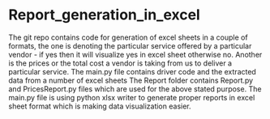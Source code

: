 # Report_generation_in_excel
The git repo contains code for generation of excel sheets in a couple of formats, the one is denoting the particular service offered by a particular vendor -
if yes then it will visualize yes in excel sheet otherwise no.
Another is the prices or the total cost a vendor is taking from us to deliver a particular service. 
The main.py file contains driver code and the extracted data from a number of excel sheets
The Report folder contains Report.py and PricesReport.py files which are used for the above stated purpose.
The main.py file is using python xlsx writer to generate proper reports in excel sheet format which is making data visualization easier.
